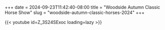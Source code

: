 +++
date = 2024-09-23T11:42:40-08:00
title = "Woodside Autumn Classic Horse Show"
slug = "woodside-autumn-classic-horses-2024"
+++

{{< youtube id=Z_3S24SExoc loading=lazy >}}

